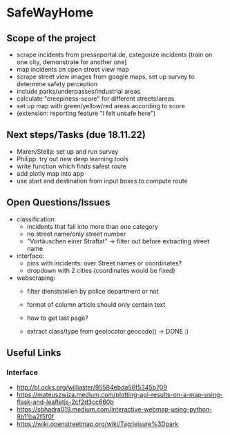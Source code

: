 # SafeWayHome
## Scope of the project
- scrape incidents from presseportal.de, categorize incidents (train on one city, demonstrate for another one)
- map incidents on open street view map
- scrape street view images from google maps, set up survey to determine safety perception
- include parks/underpasses/industrial areas
- calculate "creepiness-score" for different streets/areas
- set up map with green/yellow/red areas according to score
- (extension: reporting feature "I felt unsafe here")

## Next steps/Tasks (due 18.11.22)
- Maren/Stella: set up and run survey
- Philipp: try out new deep learning tools
- write function which finds safest route
- add plotly map into app
- use start and destination from input boxes to compute route

## Open Questions/Issues
- classification: 
  - incidents that fall into more than one category
  - no street name/only street number
  - "Vortäuschen einer Straftat" -> filter out before extracting street name
- interface:
  - pins with incidents: over Street names or coordinates?
  - dropdown with 2 cities (coordinates would be fixed)
- webscraping:
  - filter dienststellen by police department or not 
  - format of column article should only contain text
  - how to get last page?
  
  - extract class/type from geolocator.geocode() -> DONE :)

## Useful Links
### Interface
- http://bl.ocks.org/williaster/95584ebda56f5345b709
- https://mateuszwiza.medium.com/plotting-api-results-on-a-map-using-flask-and-leafletjs-2cf2d3cc660b
- https://sbhadra019.medium.com/interactive-webmap-using-python-8b11ba2f5f0f
- https://wiki.openstreetmap.org/wiki/Tag:leisure%3Dpark
